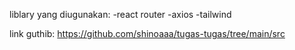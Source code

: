 liblary yang diugunakan: 
-react router
-axios
-tailwind


link guthib: https://github.com/shinoaaa/tugas-tugas/tree/main/src